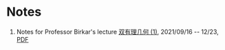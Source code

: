 # Notes


1. Notes for Professor Birkar's lecture [双有理几何 (1)](http://ymsc.tsinghua.edu.cn/cn/content/show/244-334.html), 2021/09/16 -- 12/23, [PDF](../pdf/MMP_Tsinghua.pdf)

